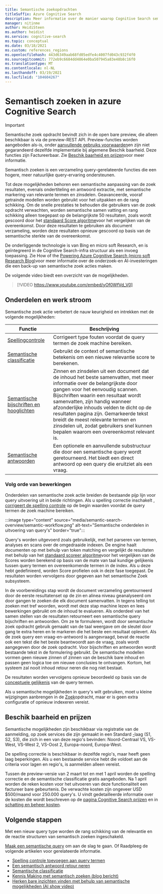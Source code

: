 ```yaml
---
title: Semantische zoekopdrachten
titleSuffix: Azure Cognitive Search
description: Meer informatie over de manier waarop Cognitive Search semantische Zoek modellen van een grondige leer bewerking van Bing kunt gebruiken om Zoek resultaten intuïtief te maken.
manager: nitinme
author: HeidiSteen
ms.author: heidist
ms.service: cognitive-search
ms.topic: conceptual
ms.date: 03/18/2021
ms.custom: references_regions
ms.openlocfilehash: 443d6349aab68fd05edfe4c4007fd043c932f4f0
ms.sourcegitcommit: 772eb9c6684dd4864e0ba507945a83e48b8c16f0
ms.translationtype: MT
ms.contentlocale: nl-NL
ms.lasthandoff: 03/19/2021
ms.locfileid: "104604267"
---
```

# <a name="semantic-search-in-azure-cognitive-search"></a>Semantisch zoeken in azure Cognitive Search

> [!IMPORTANT]
> Semantische zoek opdracht bevindt zich in de open bare preview, die alleen beschikbaar is via de preview-REST API. Preview-functies worden aangeboden als-is, onder [aanvullende gebruiks voorwaarden](https://azure.microsoft.com/support/legal/preview-supplemental-terms/)en zijn niet gegarandeerd dezelfde implementatie bij algemene Beschik baarheid. Deze functies zijn Factureerbaar. Zie [Beschik baarheid en prijzen](semantic-search-overview.md#availability-and-pricing)voor meer informatie.

Semantisch zoeken is een verzameling query-gerelateerde functies die een hogere, meer natuurlijke query-ervaring ondersteunen. 

Tot deze mogelijkheden behoren een semantische aanpassing van de zoek resultaten, evenals ondertiteling en antwoord extractie, met semantische markering van relevante termen en zinsdelen. Geavanceerde, vooraf getrainde modellen worden gebruikt voor het uitpakken en de rang schikking. Om de snelle prestaties te behouden die gebruikers van de zoek opdracht verwachten, worden semantische samen vatting en rang schikking alleen toegepast op de belangrijkste 50 resultaten, zoals wordt gescoord door het [standaard Score algoritme](index-similarity-and-scoring.md#similarity-ranking-algorithms)voor het vergelijken van de overeenkomst. Door deze resultaten te gebruiken als document verzameling, worden deze resultaten opnieuw gescoord op basis van de semantische sterkte van de overeenkomst.

De onderliggende technologie is van Bing en micro soft Research, en is geïntegreerd in de Cognitive Search-infra structuur als een invoeg toepassing. Zie How of the [Powering Azure Cognitive Search (micro soft Research Blog)](https://www.microsoft.com/research/blog/the-science-behind-semantic-search-how-ai-from-bing-is-powering-azure-cognitive-search/)voor meer informatie over de onderzoek-en AI-investeringen die een back-up van semantische zoek acties maken.

De volgende video biedt een overzicht van de mogelijkheden.

> [!VIDEO https://www.youtube.com/embed/yOf0WfVd_V0]

## <a name="components-and-workflow"></a>Onderdelen en werk stroom

Semantische zoek actie verbetert de nauw keurigheid en intrekken met de volgende mogelijkheden:

| Functie | Beschrijving |
|---------|-------------|
| [Spellingcontrole](speller-how-to-add.md) | Corrigeert type fouten voordat de query termen de zoek machine bereiken. |
| [Semantische classificatie](semantic-ranking.md) | Gebruikt de context of semantische betekenis om een nieuwe relevantie score te berekenen. |
| [Semantische bijschriften en hooglichten](semantic-how-to-query-request.md) | Zinnen en zinsdelen uit een document dat de inhoud het beste samenvatten, met meer informatie over de belangrijkste door gangen voor het eenvoudig scannen. Bijschriften waarin een resultaat wordt samenvatten, zijn handig wanneer afzonderlijke inhouds velden te dicht op de resultaten pagina zijn. Gemarkeerde tekst breidt de meest relevante termen en zinsdelen uit, zodat gebruikers snel kunnen bepalen waarom een overeenkomst relevant is. |
| [Semantische antwoorden](semantic-answers.md) | Een optionele en aanvullende substructuur die door een semantische query wordt geretourneerd. Het biedt een direct antwoord op een query die eruitziet als een vraag. |

### <a name="order-of-operations"></a>Volg orde van bewerkingen

Onderdelen van semantische zoek actie breiden de bestaande pijp lijn voor query uitvoering uit in beide richtingen. Als u spelling correctie inschakelt [, corrigeert de spelling controle](speller-how-to-add.md) op de begin waarden voordat de query termen de zoek machine bereiken.

:::image type="content" source="media/semantic-search-overview/semantic-workflow.png" alt-text="Semantische onderdelen in uitvoering van query's" border="true":::

Query's worden uitgevoerd zoals gebruikelijk, met het parseren van termen, analyses en scans over de omgedraaide indexen. De engine haalt documenten op met behulp van token matching en vergelijkt de resultaten met behulp van het [standaard scoreer algoritme](index-similarity-and-scoring.md#similarity-ranking-algorithms)voor het vergelijken van de Scores worden berekend op basis van de mate van taal kundige gelijkenis tussen query termen en overeenkomende termen in de index. Als u deze hebt gedefinieerd, worden Score profielen ook in deze fase toegepast. De resultaten worden vervolgens door gegeven aan het semantische Zoek subsysteem.

In de voorbereidings stap wordt de document verzameling geretourneerd door de eerste resultatenset op de zin en alinea niveau geanalyseerd om door gangen te zoeken die elk document samenvatten. In tegens telling tot zoeken met tref woorden, wordt met deze stap machine lezen en lees bewerkingen gebruikt om de inhoud te evalueren. Als onderdeel van het samen stellen van de resultaten retourneert een semantische query bijschriften en antwoorden. Om ze te formuleren, wordt door semantische zoek opdracht gebruik gemaakt van de taal weergave om de sleutel door gang te extra heren en te markeren die het beste een resultaat oplevert. Als de zoek query een vraag-en-antwoord is aangevraagd, bevat de reactie ook een tekst die het beste beantwoordt aan de vraag, zoals wordt aangegeven door de zoek opdracht. Voor bijschriften en antwoorden wordt bestaande tekst in de formulering gebruikt. De semantische modellen vormen geen nieuwe zinnen of zinnen van de beschik bare inhoud en passen geen logica toe om nieuwe conclusies te ontvangen. Kortom, het systeem zal nooit inhoud retour neren die nog niet bestaat.

De resultaten worden vervolgens opnieuw beoordeeld op basis van de [conceptuele gelijkenis](semantic-ranking.md) van de query termen.

Als u semantische mogelijkheden in query's wilt gebruiken, moet u kleine wijzigingen aanbrengen in de [Zoek](semantic-how-to-query-request.md)opdracht, maar er is geen extra configuratie of opnieuw indexeren vereist.

## <a name="availability-and-pricing"></a>Beschik baarheid en prijzen

Semantische mogelijkheden zijn beschikbaar via registratie van de aanmelding, op zoek services die zijn gemaakt in een Standard [-](https://aka.ms/SemanticSearchPreviewSignup)laag (S1, S2, S3), die zich in een van deze regio's bevinden: Noord-Centraal VS, VS-West, VS-West 2, VS-Oost 2, Europa-noord, Europa-West. 

De spelling correctie is beschikbaar in dezelfde regio's, maar heeft geen laag beperkingen. Als u een bestaande service hebt die voldoet aan de criteria voor lagen en regio's, is aanmelden alleen vereist.

Tussen de preview-versie van 2 maart tot en met 1 april worden de spelling correctie en de semantische classificatie gratis aangeboden. Na 1 april worden de reken kosten voor het uitvoeren van deze functionaliteit een factureer bare gebeurtenis. De verwachte kosten zijn ongeveer USD $500/maand voor 250.000 query's. U vindt gedetailleerde informatie over de kosten die wordt beschreven op de [pagina Cognitive Search prijzen](https://azure.microsoft.com/pricing/details/search/) en in [schatting en beheer kosten](search-sku-manage-costs.md).

## <a name="next-steps"></a>Volgende stappen

Met een nieuw query type worden de rang schikking van de relevantie en de reactie structuren van semantisch zoeken ingeschakeld.

[Maak een semantische query](semantic-how-to-query-request.md) om aan de slag te gaan. Of Raadpleeg de volgende artikelen voor gerelateerde informatie.

+ [Spelling controle toevoegen aan query termen](speller-how-to-add.md)
+ [Een semantisch antwoord retour neren](semantic-answers.md)
+ [Semantische classificatie](semantic-ranking.md)
+ [Kennis Making met semantisch zoeken (blog bericht)](https://techcommunity.microsoft.com/t5/azure-ai/introducing-semantic-search-bringing-more-meaningful-results-to/ba-p/2175636)
+ [Herken bare inzichten vinden met behulp van semantische mogelijkheden (AI show video)](https://channel9.msdn.com/Shows/AI-Show/Find-meaningful-insights-using-semantic-capabilities-in-Azure-Cognitive-Search)